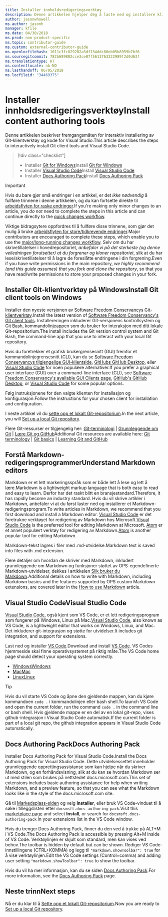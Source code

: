 ```yaml
---
title: Installer innholdsredigeringsverktøy
description: Denne artikkelen hjelper deg å laste ned og installere klientverktøyene du trenger for Git og redigering av markdown-filer.
author: jasonwhowell
ms.author: jasonh
manager: kfile
ms.date: 04/30/2018
ms.prod: non-product-specific
ms.topic: contributor-guide
ms.custom: external-contributor-guide
ms.openlocfilehash: 1011c3fc829202a3df134ddc80eb05b8959b7bf6
ms.sourcegitcommit: 782b689882cce3ce07f5613763322989f2d0d63f
ms.translationtype: HT
ms.contentlocale: nb-NO
ms.lasthandoff: 06/05/2018
ms.locfileid: "34469375"
---
```

# <a name="install-content-authoring-tools"></a><span data-ttu-id="9f0ea-103">Installer innholdsredigeringsverktøy</span><span class="sxs-lookup"><span data-stu-id="9f0ea-103">Install content authoring tools</span></span>

<span data-ttu-id="9f0ea-104">Denne artikkelen beskriver fremgangsmåten for interaktiv installering av Git-klientverktøy og kode for Visual Studio.</span><span class="sxs-lookup"><span data-stu-id="9f0ea-104">This article describes the steps to interactively install Git client tools and Visual Studio Code.</span></span>
> [!div class="checklist"]
> * <span data-ttu-id="9f0ea-105">Installer [Git for Windows](https://git-scm.com/download/win)</span><span class="sxs-lookup"><span data-stu-id="9f0ea-105">Install [Git for Windows](https://git-scm.com/download/win)</span></span>
> * <span data-ttu-id="9f0ea-106">Installer [Visual Studio Code](https://code.visualstudio.com/)</span><span class="sxs-lookup"><span data-stu-id="9f0ea-106">Install [Visual Studio Code](https://code.visualstudio.com/)</span></span>
> * <span data-ttu-id="9f0ea-107">Installer [Docs Authoring Pack](https://marketplace.visualstudio.com/items?itemName=docsmsft.docs-authoring-pack)</span><span class="sxs-lookup"><span data-stu-id="9f0ea-107">Install [Docs Authoring Pack](https://marketplace.visualstudio.com/items?itemName=docsmsft.docs-authoring-pack)</span></span>

>[!IMPORTANT]
> <span data-ttu-id="9f0ea-108">Hvis du bare gjør små endringer i en artikkel, er det *ikke nødvendig* å fullføre trinnene i denne artikkelen, og du kan fortsette direkte til [arbeidsflyten for raske endringer](index.md#quick-edits-to-existing-documents).</span><span class="sxs-lookup"><span data-stu-id="9f0ea-108">If you're making only minor changes to an article, you *do not* need to complete the steps in this article and can continue directly to the [quick changes workflow](index.md#quick-edits-to-existing-documents).</span></span>
>
> <span data-ttu-id="9f0ea-109">Viktige bidragsytere oppfordres til å fullføre disse trinnene, som gjør det mulig å bruke [arbeidsflyten for store/tidkrevende endringer](how-to-write-workflows-major.md).</span><span class="sxs-lookup"><span data-stu-id="9f0ea-109">Major contributors are encouraged to complete these steps, which enable you to use the [major/long-running changes workflow](how-to-write-workflows-major.md).</span></span> <span data-ttu-id="9f0ea-110">Selv om du har skrivetillatelser i hovedrepositoriet, *anbefaler vi på det sterkeste (og denne veiledningen forutsetter) at du forgrener og kloner repositoriet*, slik at du har lese/skrivetillatelser til å lagre de foreslåtte endringene i din forgrening.</span><span class="sxs-lookup"><span data-stu-id="9f0ea-110">Even if you have write permissions in the main repository, *we highly recommend (and this guide assumes) that you fork and clone the repository*, so that you have read/write permissions to store your proposed changes in your fork.</span></span>

## <a name="install-git-client-tools-on-windows"></a><span data-ttu-id="9f0ea-111">Installer Git-klientverktøy på Windows</span><span class="sxs-lookup"><span data-stu-id="9f0ea-111">Install Git client tools on Windows</span></span>

 <span data-ttu-id="9f0ea-112">Installer den nyeste versjonen av [Software Freedom Conservancys Git-klientverktøy](https://git-scm.com/download/).</span><span class="sxs-lookup"><span data-stu-id="9f0ea-112">Install the latest version of [Software Freedom Conservancy's Git client tools](https://git-scm.com/download/).</span></span> <span data-ttu-id="9f0ea-113">Installereringen inkluderer Git-versjonens kontrollsystem og Git Bash, kommandolinjeappen som du bruker for interaksjon med ditt lokale Git-repositorium.</span><span class="sxs-lookup"><span data-stu-id="9f0ea-113">The install includes the Git version control system and Git Bash, the command-line app that you use to interact with your local Git repository.</span></span>

<span data-ttu-id="9f0ea-114">Hvis du foretrekker et grafisk brukergrensesnitt (GUI) fremfor et kommandolinjegrensesnitt (CLI), kan du se [Software Freedom Conservancys tilgjengelige GUI-klientside](https://git-scm.com/downloads/guis), [GitHubs GitHub Desktop](https://desktop.github.com/), eller [ Visual Studio Code](https://www.visualstudio.com/products/code-vs.aspx) for noen populære alternativer.</span><span class="sxs-lookup"><span data-stu-id="9f0ea-114">If you prefer a graphical user interface (GUI) over a command-line interface (CLI), see [Software Freedom Conservancy's available GUI Clients page](https://git-scm.com/downloads/guis), [GitHub's GitHub Desktop](https://desktop.github.com/), or [Visual Studio Code](https://www.visualstudio.com/products/code-vs.aspx) for some popular options.</span></span>

<span data-ttu-id="9f0ea-115">Følg instruksjonene for den valgte klienten for installasjon og konfigurasjon.</span><span class="sxs-lookup"><span data-stu-id="9f0ea-115">Follow the instructions for your chosen client for installation and configuration.</span></span>

<span data-ttu-id="9f0ea-116">I neste artikkel vil du [sette opp et lokalt Git-repositorium](get-started-setup-local.md).</span><span class="sxs-lookup"><span data-stu-id="9f0ea-116">In the next article, you will [Set up a local Git repository](get-started-setup-local.md).</span></span>

   <span data-ttu-id="9f0ea-117">Flere Git-ressurser er tilgjengelig her: [Git-terminologi](https://help.github.com/articles/github-glossary) | [Grunnleggende om Git](https://git-scm.com/book/en/v2/Getting-Started-Git-Basics) | [Lære Git og GitHub](https://help.github.com/articles/good-resources-for-learning-git-and-github/)</span><span class="sxs-lookup"><span data-stu-id="9f0ea-117">Additional Git resources are available here: [Git terminology](https://help.github.com/articles/github-glossary) | [Git basics](https://git-scm.com/book/en/v2/Getting-Started-Git-Basics) | [Learning Git and GitHub](https://help.github.com/articles/good-resources-for-learning-git-and-github/)</span></span>

## <a name="understand-markdown-editors"></a><span data-ttu-id="9f0ea-118">Forstå Markdown-redigeringsprogrammer</span><span class="sxs-lookup"><span data-stu-id="9f0ea-118">Understand Markdown editors</span></span>

<span data-ttu-id="9f0ea-119">Markdown er et lett markeringsspråk som er både lett å lese og lett å lære.</span><span class="sxs-lookup"><span data-stu-id="9f0ea-119">Markdown is a lightweight markup language that is both easy to read and easy to learn.</span></span> <span data-ttu-id="9f0ea-120">Derfor har det raskt blitt en bransjestandard.</span><span class="sxs-lookup"><span data-stu-id="9f0ea-120">Therefore, it has rapidly become an industry standard.</span></span> <span data-ttu-id="9f0ea-121">Hvis du vil skrive artikler i Markdown, anbefaler vi at du først laster ned og installerer et Markdown-redigeringsprogram.</span><span class="sxs-lookup"><span data-stu-id="9f0ea-121">To write articles in Markdown, we recommend that you first download and install a Markdown editor.</span></span>  <span data-ttu-id="9f0ea-122">[Visual Studio Code](https://code.visualstudio.com/) er det foretrukne verktøyet for redigering av Markdown hos Microsoft.</span><span class="sxs-lookup"><span data-stu-id="9f0ea-122">[Visual Studio Code](https://code.visualstudio.com/) is the preferred tool for editing Markdown at Microsoft.</span></span> <span data-ttu-id="9f0ea-123">[Atom](https://atom.io) er et annet populært verktøy for redigering av Markdown.</span><span class="sxs-lookup"><span data-stu-id="9f0ea-123">[Atom](https://atom.io) is another popular tool for editing Markdown.</span></span>

<span data-ttu-id="9f0ea-124">Markdown-tekst lagres i filer med .md-utvidelse.</span><span class="sxs-lookup"><span data-stu-id="9f0ea-124">Markdown text is saved into files with .md extension.</span></span>

<span data-ttu-id="9f0ea-125">Flere detaljer om hvordan de skriver med Markdown, inkludert grunnleggende om Markdown og funksjoner støttet av OPS-egendefinerte Markdown-utvidelser, dekkes i artikkelen [Slik bruker du Markdown](how-to-write-use-markdown.md).</span><span class="sxs-lookup"><span data-stu-id="9f0ea-125">Additional details on how to write with Markdown, including Markdown basics and the features supported by OPS custom Markdown extensions, are covered later in the [How to use Markdown](how-to-write-use-markdown.md) article.</span></span>

## <a name="visual-studio-code"></a><span data-ttu-id="9f0ea-126">Visual Studio Code</span><span class="sxs-lookup"><span data-stu-id="9f0ea-126">Visual Studio Code</span></span>

<span data-ttu-id="9f0ea-127">[Visual Studio Code](https://code.visualstudio.com/), også kjent som VS Code, er et lett redigeringsprogram som fungerer på Windows, Linux på Mac.</span><span class="sxs-lookup"><span data-stu-id="9f0ea-127">[Visual Studio Code](https://code.visualstudio.com/), also known as VS Code, is a lightweight editor that works on Windows, Linux, and Mac.</span></span> <span data-ttu-id="9f0ea-128">Det inkluderer git-integrasjon og støtte for utvidelser.</span><span class="sxs-lookup"><span data-stu-id="9f0ea-128">It includes git integration, and support for extensions.</span></span>

<span data-ttu-id="9f0ea-129">Last ned og installer [VS Code](https://code.visualstudio.com/).</span><span class="sxs-lookup"><span data-stu-id="9f0ea-129">Download and install [VS Code](https://code.visualstudio.com/).</span></span> <span data-ttu-id="9f0ea-130">VS Codes hjemmeside skal finne operativsystemet på riktig måte.</span><span class="sxs-lookup"><span data-stu-id="9f0ea-130">The VS Code home page should detect your operating system correctly.</span></span>

- [<span data-ttu-id="9f0ea-131">Windows</span><span class="sxs-lookup"><span data-stu-id="9f0ea-131">Windows</span></span>](https://code.visualstudio.com/docs/setup/windows)
- [<span data-ttu-id="9f0ea-132">Mac</span><span class="sxs-lookup"><span data-stu-id="9f0ea-132">Mac</span></span>](https://code.visualstudio.com/docs/setup/mac)
- [<span data-ttu-id="9f0ea-133">Linux</span><span class="sxs-lookup"><span data-stu-id="9f0ea-133">Linux</span></span>](https://code.visualstudio.com/docs/setup/linux)

> [!TIP]
> <span data-ttu-id="9f0ea-134">Hvis du vil starte VS Code og åpne den gjeldende mappen, kan du kjøre kommandoen `code .` i kommandolinjen eller bash shell.</span><span class="sxs-lookup"><span data-stu-id="9f0ea-134">To launch VS Code and open the current folder, run the command `code .` in the command line or bash shell.</span></span> <span data-ttu-id="9f0ea-135">Hvis gjeldende mappe er en del av en lokal git-repo, vises github-integrasjon i Visual Studio Code automatisk.</span><span class="sxs-lookup"><span data-stu-id="9f0ea-135">If the current folder is part of a local git repo, the github integration appears in Visual Studio Code automatically.</span></span>

## <a name="docs-authoring-pack"></a><span data-ttu-id="9f0ea-136">Docs Authoring Pack</span><span class="sxs-lookup"><span data-stu-id="9f0ea-136">Docs Authoring Pack</span></span>
<span data-ttu-id="9f0ea-137">Installer Docs Authoring Pack for Visual Studio Code.</span><span class="sxs-lookup"><span data-stu-id="9f0ea-137">Install the Docs Authoring Pack for Visual Studio Code.</span></span> <span data-ttu-id="9f0ea-138">Dette utvidelsessettet inneholder grunnleggende opprettingsassistanse som kan hjelpe når du skriver Markdown, og en forhåndsvisning, slik at du kan se hvordan Markdown ser ut med stilen som brukes på nettstedet docs.microsoft.com.</span><span class="sxs-lookup"><span data-stu-id="9f0ea-138">This set of extensions includes basic authoring assistance for help when writing Markdown, and a preview feature, so that you can see what the Markdown looks like in the style of the docs.microsoft.com site.</span></span>

   <span data-ttu-id="9f0ea-139">Gå til [Markedsplass-siden](https://marketplace.visualstudio.com/items?itemName=docsmsft.docs-authoring-pack) og velg **Installer**, eller bruk VS Code-vinduet til å søke i tilleggslisten etter `docsmsft.docs-authoring-pack`.</span><span class="sxs-lookup"><span data-stu-id="9f0ea-139">Visit this [marketplace page](https://marketplace.visualstudio.com/items?itemName=docsmsft.docs-authoring-pack) and select **Install**, or search for `docsmsft.docs-authoring-pack` in your extensions list in the VS Code window.</span></span> 

   <span data-ttu-id="9f0ea-140">Hvis du trenger Docs Authoring Pack, finner du den ved å trykke på ALT+M i VS Code.</span><span class="sxs-lookup"><span data-stu-id="9f0ea-140">The Docs Authoring Pack is accessible by pressing Alt+M inside of VS Code.</span></span> <span data-ttu-id="9f0ea-141">Verktøylinjen er skjult som standard, men kan vises ved behov.</span><span class="sxs-lookup"><span data-stu-id="9f0ea-141">The toolbar is hidden by default but can be shown.</span></span> <span data-ttu-id="9f0ea-142">Rediger VS Code-innstillingene (CTRL+KOMMA) og legg til `"markdown.showToolbar": true` for å vise verktøylinjen.</span><span class="sxs-lookup"><span data-stu-id="9f0ea-142">Edit the VS Code settings (Control+comma) and adding user setting `"markdown.showToolbar": true` to show the toolbar.</span></span>

   <span data-ttu-id="9f0ea-143">Hvis du vil ha mer informasjon, kan du se siden [Docs Authoring Pack](how-to-write-docs-auth-pack.md).</span><span class="sxs-lookup"><span data-stu-id="9f0ea-143">For more information, see the [Docs Authoring Pack](how-to-write-docs-auth-pack.md) page.</span></span>


## <a name="next-steps"></a><span data-ttu-id="9f0ea-144">Neste trinn</span><span class="sxs-lookup"><span data-stu-id="9f0ea-144">Next steps</span></span>

<span data-ttu-id="9f0ea-145">Nå er du klar til å [Sette opp et lokalt Git-repositorium](get-started-setup-local.md).</span><span class="sxs-lookup"><span data-stu-id="9f0ea-145">Now you are ready to [Set up a local Git repository](get-started-setup-local.md).</span></span>
